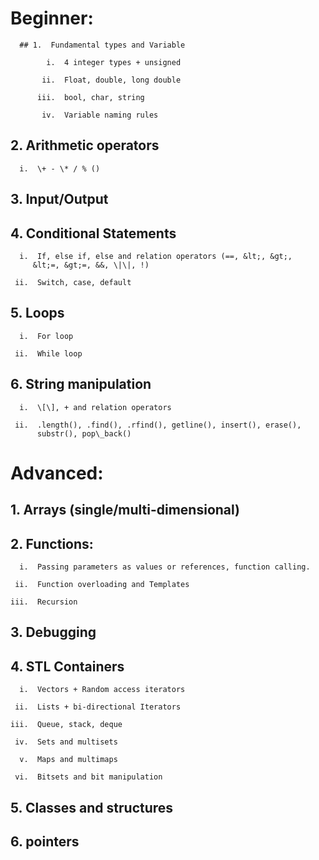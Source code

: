 # Beginner:

      ## 1.  Fundamental types and Variable

            i.  4 integer types + unsigned

           ii.  Float, double, long double

          iii.  bool, char, string

           iv.  Variable naming rules

## 2.  Arithmetic operators

      i.  \+ - \* / % ()

## 3.  Input/Output

## 4.  Conditional Statements

      i.  If, else if, else and relation operators (==, &lt;, &gt;,
         &lt;=, &gt;=, &&, \|\|, !)

     ii.  Switch, case, default

## 5.  Loops

      i.  For loop

     ii.  While loop

## 6.  String manipulation

      i.  \[\], + and relation operators

     ii.  .length(), .find(), .rfind(), getline(), insert(), erase(),
          substr(), pop\_back()

# Advanced:

## 1.  Arrays (single/multi-dimensional)

## 2.  Functions:

      i.  Passing parameters as values or references, function calling.

     ii.  Function overloading and Templates

    iii.  Recursion

## 3.  Debugging

## 4.  STL Containers

      i.  Vectors + Random access iterators

     ii.  Lists + bi-directional Iterators

    iii.  Queue, stack, deque

     iv.  Sets and multisets

      v.  Maps and multimaps

     vi.  Bitsets and bit manipulation

## 5.  Classes and structures

## 6.  pointers
